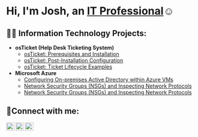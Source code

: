 <h1>Hi, I'm Josh, an <a href="https://linkedin.com/in/Josh">IT Professional</a>☺</h1>
 
 <h2>👨‍💻 Information Technology Projects:</h2>
 
 - <b>osTicket (Help Desk Ticketing System)</b>
   - [osTicket: Prerequisites and Installation](https://github.com/joshmadakorcc/osticket-prereqs)
   - [osTicket: Post-Installation Configuration](https://github.com/joshmadakorcc/post-install-config)
   - [osTicket: Ticket Lifecycle Examples](https://github.com/joshmadakorcc/ticket-lifecycle)
 - <b>Microsoft Azure</b>
   - [Configuring On-premises Active Directory within Azure VMs](https://github.com/joshmadakorcc/configure-ad)
   - [Network Security Groups (NSGs) and Inspecting Network Protocols](https://github.com/joshmadakorcc/azure-network-protols)
   - [Network Security Groups (NSGs) and Inspecting Network Protocols](https://github.com/joshmadakorcc/azure-network-protocols)
 
 <h2>🤳Connect with me:</h2>
 
 [<img align="left" alt="Josh | Twitter" width="22px" src="https://cdn.jsdelivr.net/npm/simple-icons@v3/icons/twitter.svg" />][twitter]
 [<img align="left" alt="Josh | LinkedIn" width="22px" src="https://cdn.jsdelivr.net/npm/simple-icons@v3/icons/linkedin.svg" />][linkedin]
 [<img align="left" alt="Josh | Instagram" width="22px" src="https://cdn.jsdelivr.net/npm/simple-icons@v3/icons/instagram.svg" />][instagram]
 
 [twitter]: https://twitter.com/Josh
 [instagram]: https://www.instagram.com/Josh
 [linkedin]: https://linkedin.com/in/Josh
 
